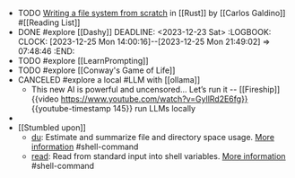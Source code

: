- TODO [Writing a file system from scratch](https://blog.carlosgaldino.com/writing-a-file-system-from-scratch-in-rust.html) in [[Rust]] by [[Carlos Galdino]] #[[Reading List]]
- DONE #explore [[Dashy]]
  DEADLINE: <2023-12-23 Sat>
  :LOGBOOK:
  CLOCK: [2023-12-25 Mon 14:00:16]--[2023-12-25 Mon 21:49:02] =>  07:48:46
  :END:
- TODO #explore [[LearnPrompting]]
- TODO #explore [[Conway's Game of Life]]
- CANCELED #explore a local #LLM with [[ollama]]
	- This new AI is powerful and uncensored… Let’s run it -- [[Fireship]]
	  {{video https://www.youtube.com/watch?v=GyllRd2E6fg}}
	  {{youtube-timestamp 145}} run LLMs locally
-
- [[Stumbled upon]]
	- [du](https://command-not-found.com/du): Estimate and summarize file and directory space usage. [More information](https://www.gnu.org/software/coreutils/manual/html_node/du-invocation.html#du-invocation) #shell-command
	- [read](https://command-not-found.com/read): Read from standard input into shell variables. [More information](https://manned.org/read.1p) #shell-command